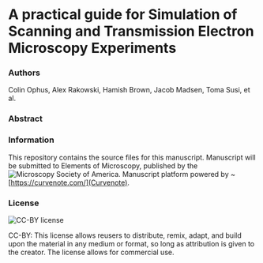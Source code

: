 # A practical guide for Simulation of Scanning and Transmission Electron Microscopy Experiments



### Authors

Colin Ophus, Alex Rakowski, Hamish Brown, Jacob Madsen, Toma Susi, et al.

### Abstract



### Information

This repository contains the source files for this manuscript. Manuscript will be submitted to Elements of Microscopy, published by the ![Microscopy Society of America](https://www.microscopy.org). Manuscript platform powered by ~[https://curvenote.com/](Curvenote).




### License

![CC-BY license](https://mirrors.creativecommons.org/presskit/buttons/88x31/png/by.png)

CC-BY: This license allows reusers to distribute, remix, adapt, and build upon the material in any medium or format, so long as attribution is given to the creator. The license allows for commercial use.